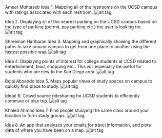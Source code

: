 
Ameer Muhtaseb
Idea 1. Mapping all of the restrooms on the UCSD campus with ratings associated with each restroom.
![alt tag](https://github.com/ameezus/cogs121/blob/master/IMG_8481.jpg)

Idea 2. Displaying all of the nearest parking on the UCSD campus based on the type of parking (permit, pay parking etc.) the user is looking for.
![alt tag](https://github.com/ameezus/cogs121/blob/master/IMG_8482.jpg)

Shreeman Hariharan
Idea 3. Mapping and graphically showing the different paths to take around campus to get from one place to another using the fastest possible way.
![alt tag](https://github.com/ameezus/cogs121/blob/master/IMG_2966.JPG)

Idea 4. Displaying points of interest for college students at UCSD related to entertainment, food, shopping etc.. This will especially be useful for students who are new to the San Diego area.
![alt tag](https://github.com/ameezus/cogs121/blob/master/IMG_2964.JPG)

Belal Aboabdo
Idea 5. Maps popular times of study spaces on campus to quickly find place to study.
![alt tag](https://github.com/ameezus/cogs121/blob/master/20170410_124204.jpg)

Idead 6. Crowd source ridesharing for UCSD students to efficiently commute or plan trip.
![alt tag](https://github.com/ameezus/cogs121/blob/master/20170410_124225.jpg)

Khaled Ahmad
Idea 7. Find people studying the same class around your location to form study groups. 
![alt tag](https://github.com/ameezus/cogs121/blob/master/IMG_2352.jpg)

Idea 8. An app that analyzes your emails for travel information, and plots data of where you have been on a map. 
![alt tag](https://github.com/ameezus/cogs121/blob/master/IMG_2353.JPG)

